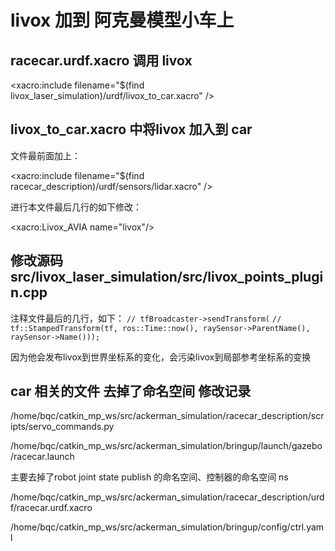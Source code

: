 # livox 加到 阿克曼模型小车上

## racecar.urdf.xacro 调用 livox

<!-- include livox -->

  <xacro:include filename="$(find livox_laser_simulation)/urdf/livox_to_car.xacro" />

## livox_to_car.xacro 中将livox 加入到 car

文件最前面加上：

  <xacro:include filename="$(find racecar_description)/urdf/sensors/lidar.xacro" />

进行本文件最后几行的如下修改：

  <xacro:Livox_AVIA name="livox"/>

  <!-- <xacro:include filename="$(find livox_laser_simulation)/urdf/standardrobots_oasis300.xacro"/> -->

  <joint name="livox_laser" type="fixed">

 <parent link="laser_link"/>

 <child link="livox_base"/>

 <origin xyz="0.0 0 0.05" rpy="0 0 0" />

  </joint>

  <!-- <xacro:link_oasis name="oasis"/> -->

## 修改源码 src/livox_laser_simulation/src/livox_points_plugin.cpp

注释文件最后的几行，如下：
  `// tfBroadcaster->sendTransform(`
  `//     tf::StampedTransform(tf, ros::Time::now(), raySensor->ParentName(), raySensor->Name()));`

因为他会发布livox到世界坐标系的变化，会污染livox到局部参考坐标系的变换

## car 相关的文件 去掉了命名空间 修改记录

/home/bqc/catkin_mp_ws/src/ackerman_simulation/racecar_description/scripts/servo_commands.py

/home/bqc/catkin_mp_ws/src/ackerman_simulation/bringup/launch/gazebo/racecar.launch

主要去掉了robot joint state publish 的命名空间、控制器的命名空间 ns

/home/bqc/catkin_mp_ws/src/ackerman_simulation/racecar_description/urdf/racecar.urdf.xacro

/home/bqc/catkin_mp_ws/src/ackerman_simulation/bringup/config/ctrl.yaml
